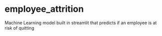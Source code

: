 # employee_attrition
Machine Learning model built in streamlit that predicts if an employee is at risk of quitting
